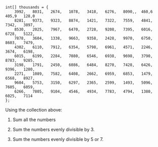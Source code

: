 

```
int[] thousands = {
    3992,	8031,	2674,	1078,	3418,	6276,	8090,,	460,6	405,9	128,0
    8281,	9373,	9323,	8874,	1421,	7322,	7559,	4841,	7342,	3897,
    8530,	2025,	7967,	6470,	2728,	9208,	7395,	6016,	6728,	5122,
    7878,	3604,	1338,	9663,	9358,	2428,	9970,	6750,	8603,	7479,
    4302,	6110,	7912,	6354,	5798,	6961,	4571,	2246,	3674,	6198,
    6015,	6199,	2284,	7080,	6546,	6938,	9698,	3790,	8783,	9285,
    3198,	1791,	2450,	6086,	6484,	8270,	7428,	6426,	9396,	1280,
    2271,	1089,	7582,	6408,	2662,	6959,	6853,	1479,	6568,	8927,
    9604,	5753,	3150,	6297,	2365,	2599,	1493,	5096,	7605,	6059,
    6266,	7805,	9104,	4546,	4934,	7783,	4794,	1380,	6025,	7114
};
```

Using the collection above:

1) Sum all the numbers

2) Sum the numbers evenly divisible by 3.

3) Sum the numbers evenly divisible by 5 or 7.
